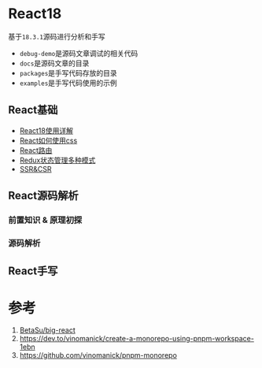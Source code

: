 # React18
基于`18.3.1`源码进行分析和手写

- `debug-demo`是源码文章调试的相关代码
- `docs`是源码文章的目录
- `packages`是手写代码存放的目录
- `examples`是手写代码使用的示例

## React基础

- [React18使用详解](https://github.com/wbccb/mini-react/blob/main/docs/0-基础知识/React18使用详解.md)
- [React如何使用css](https://github.com/wbccb/mini-react/blob/main/docs/0-基础知识/React如何使用css.md)
- [React路由](https://github.com/wbccb/mini-react/blob/main/docs/0-基础知识/React路由.md)
- [Redux状态管理多种模式](https://github.com/wbccb/mini-react/blob/main/docs/0-基础知识/Redux状态管理多种模式.md)
- [SSR&CSR](https://github.com/wbccb/mini-react/blob/main/docs/0-基础知识/SSR&CSR.md)


## React源码解析

### 前置知识 & 原理初探

### 源码解析


## React手写







# 参考
1. [BetaSu/big-react](https://github.com/BetaSu/big-react)
2. https://dev.to/vinomanick/create-a-monorepo-using-pnpm-workspace-1ebn
3. https://github.com/vinomanick/pnpm-monorepo